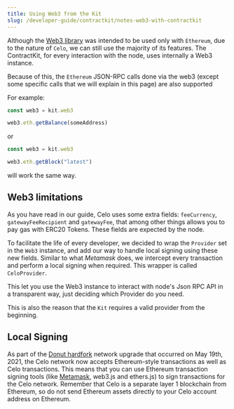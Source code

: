 ```yaml
---
title: Using Web3 from the Kit
slug: /developer-guide/contractkit/notes-web3-with-contractkit
---
```


Although the [Web3 library](https://web3js.readthedocs.io/) was intended to be used only with `Ethereum`, due to the nature of `Celo`, we can still use the majority of its features.
The ContractKit, for every interaction with the node, uses internally a Web3 instance.

Because of this, the `Ethereum` JSON-RPC calls done via the web3 (except some specific calls that we will explain in this page) are also supported

For example:

```ts
const web3 = kit.web3

web3.eth.getBalance(someAddress)
```

or

```ts
const web3 = kit.web3

web3.eth.getBlock("latest")
```

will work the same way.

## Web3 limitations

As you have read in our guide, Celo uses some extra fields: `feeCurrency`, `gatewayFeeRecipient` and `gatewayFee`, that among other things allows you to pay gas with ERC20 Tokens. These fields are expected by the node.

To facilitate the life of every developer, we decided to wrap the `Provider` set in the `Web3` instance, and add our way to handle local signing using these new fields. Similar to what *Metamask* does, we intercept every transaction and perform a local signing when required. This wrapper is called `CeloProvider`.

This let you use the Web3 instance to interact with node's Json RPC API in a transparent way, just deciding which Provider do you need.

This is also the reason that the `Kit` requires a valid provider from the beginning.

## Local Signing

As part of the [Donut hardfork](https://medium.com/celoorg/dissecting-the-donut-hardfork-23cad6015fa2) network upgrade that occurred on May 19th, 2021, the Celo network now accepts Ethereum-style transactions as well as Celo transactions. This means that you can use Ethereum transaction signing tools (like [Metamask](../../getting-started/using-metamask-with-celo), web3.js and ethers.js) to sign transactions for the Celo network. Remember that Celo is a separate layer 1 blockchain from Ethereum, so do not send Ethereum assets directly to your Celo account address on Ethereum.
